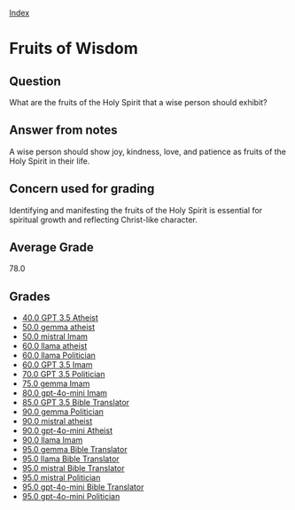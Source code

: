 
[Index](../../index.md)
# Fruits of Wisdom
## Question
What are the fruits of the Holy Spirit that a wise person should exhibit?

## Answer from notes
A wise person should show joy, kindness, love, and patience as fruits of the Holy Spirit in their life.

## Concern used for grading
Identifying and manifesting the fruits of the Holy Spirit is essential for spiritual growth and reflecting Christ-like character.

## Average Grade
78.0

## Grades
 * [40.0 GPT 3.5 Atheist](../answers/GPT_3.5_Atheist/Fruits_of_Wisdom.md)
 * [50.0 gemma atheist](../answers/gemma_atheist/Fruits_of_Wisdom.md)
 * [50.0 mistral Imam](../answers/mistral_Imam/Fruits_of_Wisdom.md)
 * [60.0 llama atheist](../answers/llama_atheist/Fruits_of_Wisdom.md)
 * [60.0 llama Politician](../answers/llama_Politician/Fruits_of_Wisdom.md)
 * [60.0 GPT 3.5 Imam](../answers/GPT_3.5_Imam/Fruits_of_Wisdom.md)
 * [70.0 GPT 3.5 Politician](../answers/GPT_3.5_Politician/Fruits_of_Wisdom.md)
 * [75.0 gemma Imam](../answers/gemma_Imam/Fruits_of_Wisdom.md)
 * [80.0 gpt-4o-mini Imam](../answers/gpt-4o-mini_Imam/Fruits_of_Wisdom.md)
 * [85.0 GPT 3.5 Bible Translator](../answers/GPT_3.5_Bible_Translator/Fruits_of_Wisdom.md)
 * [90.0 gemma Politician](../answers/gemma_Politician/Fruits_of_Wisdom.md)
 * [90.0 mistral atheist](../answers/mistral_atheist/Fruits_of_Wisdom.md)
 * [90.0 gpt-4o-mini Atheist](../answers/gpt-4o-mini_Atheist/Fruits_of_Wisdom.md)
 * [90.0 llama Imam](../answers/llama_Imam/Fruits_of_Wisdom.md)
 * [95.0 gemma Bible Translator](../answers/gemma_Bible_Translator/Fruits_of_Wisdom.md)
 * [95.0 llama Bible Translator](../answers/llama_Bible_Translator/Fruits_of_Wisdom.md)
 * [95.0 mistral Bible Translator](../answers/mistral_Bible_Translator/Fruits_of_Wisdom.md)
 * [95.0 mistral Politician](../answers/mistral_Politician/Fruits_of_Wisdom.md)
 * [95.0 gpt-4o-mini Bible Translator](../answers/gpt-4o-mini_Bible_Translator/Fruits_of_Wisdom.md)
 * [95.0 gpt-4o-mini Politician](../answers/gpt-4o-mini_Politician/Fruits_of_Wisdom.md)
